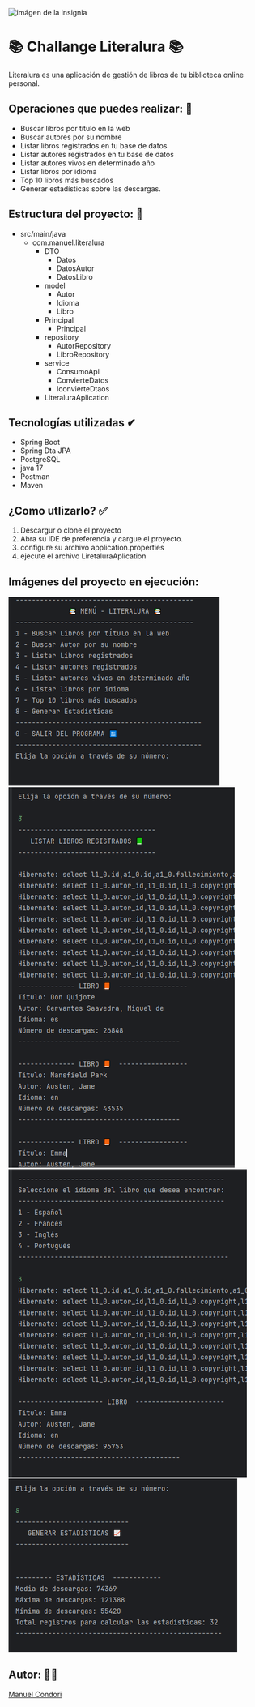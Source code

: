 ![imágen de la insignia](/src/main/resources/imagenes/insignia.PNG)
# 📚 Challange Literalura 📚
Literalura es una aplicación de gestión de libros de tu biblioteca online personal.

## Operaciones que puedes realizar: 📎

* Buscar libros por título  en la web
* Buscar autores por su nombre
* Listar libros registrados en tu base de datos
* Listar autores registrados en tu base de datos
* Listar autores vivos en determinado año
* Listar libros por idioma
* Top 10 libros más buscados
* Generar estadísticas sobre las descargas.

## Estructura del proyecto: 📂
- src/main/java
    - com.manuel.literalura
      * DTO
        - Datos
        - DatosAutor
        - DatosLibro
      * model
        - Autor
        - Idioma
        - Libro
      * Principal
        - Principal
      * repository
        - AutorRepository
        - LibroRepository
      * service
        - ConsumoApi
        - ConvierteDatos
        - IconvierteDtaos
      * LiteraluraAplication

## Tecnologías utilizadas ✔
- Spring Boot
- Spring Dta JPA
- PostgreSQL
- java 17
- Postman
- Maven

## ¿Como utlizarlo? ✅
1. Descargur o clone el proyecto
2. Abra su IDE de preferencia y cargue el proyecto.
3. configure su archivo application.properties
4. ejecute el archivo LiretaluraAplication

## Imágenes del proyecto en ejecución:
![imágenes del proyecto en ejecución](/src/main/resources/imagenes/uno.PNG)
![imágenes del proyecto en ejecución](/src/main/resources/imagenes/dos.PNG)
![imágenes del proyecto en ejecución](/src/main/resources/imagenes/tres.PNG)
![imágenes del proyecto en ejecución](/src/main/resources/imagenes/cuatro.PNG)

## Autor: 👨‍💻
[Manuel Condori](https://github.com/M4nu007)
